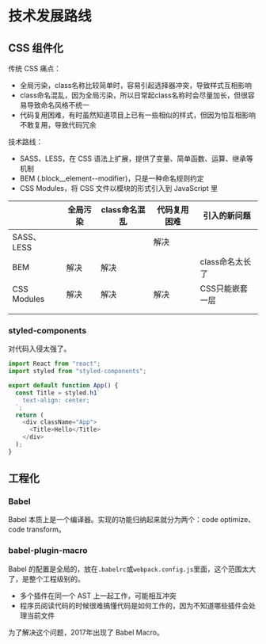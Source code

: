 # 技术发展路线

## CSS 组件化
传统 CSS 痛点：
- 全局污染，class名称比较简单时，容易引起选择器冲突，导致样式互相影响
- class命名混乱，因为全局污染，所以日常起class名称时会尽量加长，但很容易导致命名风格不统一
- 代码复用困难，有时虽然知道项目上已有一些相似的样式，但因为怕互相影响不敢复用，导致代码冗余

技术路线：
- SASS、LESS，在 CSS 语法上扩展，提供了变量、简单函数、运算、继承等机制
- BEM (.block__element--modifier)，只是一种命名规则约定
- CSS Modules，将 CSS 文件以模块的形式引入到 JavaScript 里

|             | **全局污染** | class命名混乱 | 代码复用困难 | 引入的新问题    |
| ----------- | ------------ | ------------- | ------------ | --------------- |
| SASS、LESS  |              |               | 解决         |                 |
| BEM         | 解决         | 解决          |              | class命名太长了 |
| CSS Modules | 解决         | 解决          | 解决         | CSS只能嵌套一层 |
|             |              |               |              |                 |
|             |              |               |              |                 |

### styled-components

对代码入侵太强了。

```javascript
import React from "react";
import styled from "styled-components";

export default function App() {
  const Title = styled.h1`
    text-align: center;
  `;
  return (
    <div className="App">
      <Title>Hello</Title>
    </div>
  );
}
```

## 工程化

### Babel
Babel 本质上是一个编译器。实现的功能归纳起来就分为两个：code optimize、code transform。

### babel-plugin-macro
Babel 的配置是全局的，放在`.babelrc`或`webpack.config.js`里面，这个范围太大了，是整个工程级别的。
- 多个插件在同一个 AST 上一起工作，可能相互冲突
- 程序员阅读代码的时候很难搞懂代码是如何工作的，因为不知道哪些插件会处理当前文件

为了解决这个问题，2017年出现了 Babel Macro。
